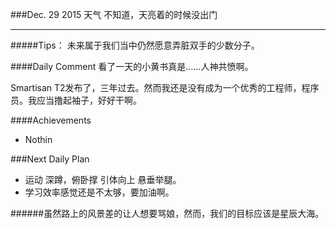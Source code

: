 ###Dec. 29 2015 天气 不知道，天亮着的时候没出门
***
#####Tips：
未来属于我们当中仍然愿意弄脏双手的少数分子。

####Daily Comment
看了一天的小黄书真是……人神共愤啊。

Smartisan T2发布了，三年过去。然而我还是没有成为一个优秀的工程师，程序员。我应当撸起袖子，好好干啊。

####Achievements
+ Nothin

###Next Daily Plan
+ 运动 深蹲，俯卧撑 引体向上 悬垂举腿。
+ 学习效率感觉还是不太够，要加油啊。

######虽然路上的风景差的让人想要骂娘，然而，我们的目标应该是星辰大海。


